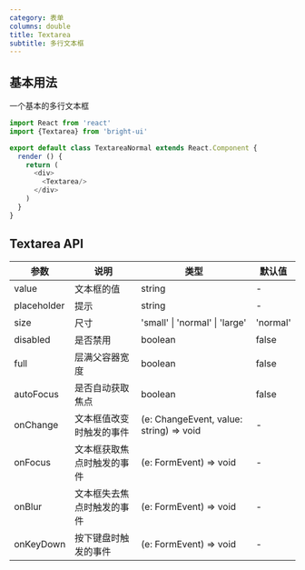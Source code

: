 ```yaml
---
category: 表单
columns: double
title: Textarea
subtitle: 多行文本框
---
```


## 基本用法

一个基本的多行文本框

```js
import React from 'react'
import {Textarea} from 'bright-ui'

export default class TextareaNormal extends React.Component {
  render () {
    return (
      <div>
        <Textarea/>
      </div>
    )
  }
}

```

## Textarea API

| 参数 | 说明 | 类型 | 默认值 |
|---|---|---|---|
| value | 文本框的值 | string | - |
| placeholder | 提示 | string | -
| size | 尺寸 | 'small' \| 'normal' \| 'large' | 'normal' |
| disabled | 是否禁用 | boolean | false |
| full | 层满父容器宽度 | boolean | false |
| autoFocus | 是否自动获取焦点 | boolean | false |
| onChange | 文本框值改变时触发的事件 | (e: ChangeEvent, value: string) => void | - |
| onFocus | 文本框获取焦点时触发的事件 | (e: FormEvent) => void | - |
| onBlur | 文本框失去焦点时触发的事件 | (e: FormEvent) => void | - |
| onKeyDown | 按下键盘时触发的事件 | (e: FormEvent) => void | - |
